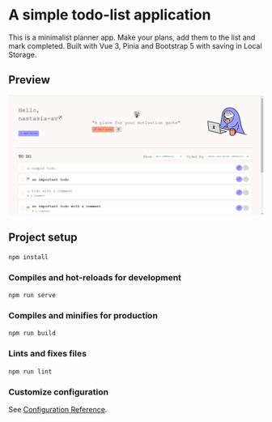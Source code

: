 # A simple todo-list application
This is a minimalist planner app. Make your plans, add them to the list and mark completed. Built with Vue 3, Pinia and Bootstrap 5 with saving in Local Storage.

## Preview
![Preview](image.png)


## Project setup
```
npm install
```

### Compiles and hot-reloads for development
```
npm run serve
```

### Compiles and minifies for production
```
npm run build
```

### Lints and fixes files
```
npm run lint
```

### Customize configuration
See [Configuration Reference](https://cli.vuejs.org/config/).
